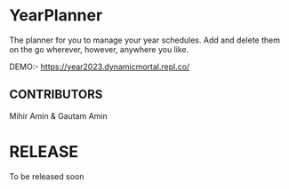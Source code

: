 # YearPlanner
The planner for you to manage your year schedules. Add and delete them on the go wherever, however, anywhere you like. 


DEMO:-  https://year2023.dynamicmortal.repl.co/

## CONTRIBUTORS
Mihir Amin & Gautam Amin

# RELEASE 
To be released soon
